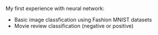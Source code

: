 My first experience with neural network:
- Basic image classfication using Fashion MNIST datasets
- Movie review classification (negative or positive)
